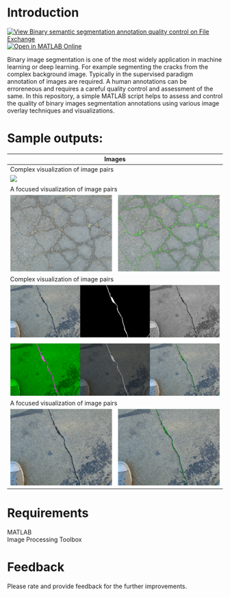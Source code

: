 # Introduction
[![View Binary semantic segmentation annotation quality control on File Exchange](https://www.mathworks.com/matlabcentral/images/matlab-file-exchange.svg)](https://www.mathworks.com/matlabcentral/fileexchange/179829-binary-semantic-segmentation-annotation-quality-control) [![Open in MATLAB Online](https://www.mathworks.com/images/responsive/global/open-in-matlab-online.svg)](https://matlab.mathworks.com/open/github/v1?repo=preethamam/Binary-Image-Annotation-Quality-Control)

Binary image segmentation is one of the most widely application in machine learning or deep learning. For example segmenting the cracks from the complex background image. Typically in the supervised paradigm annotation of images are required. A human annotations can be erroreneous and requires a careful quality control and assessment of the same. In this repository, a simple MATLAB script helps to assess and control the quality of binary images segmentation annotations using various image overlay techniques and visualizations.

# Sample outputs:
| Images |
| ------ |
| Complex visualization of image pairs | 
| ![](assets/2014_10_11_04_57_47_complex.png) |
| A focused visualization of image pairs | 
| ![](assets/2014_10_11_04_57_47_focused.png) |
| Complex visualization of image pairs | 
| ![](assets/2017_01_30_11_58_21_complex.png) |
| A focused visualization of image pairs | 
| ![](assets/2017_01_30_11_58_21_focused.png) |

# Requirements
MATLAB <br />
Image Processing Toolbox

# Feedback
Please rate and provide feedback for the further improvements.
